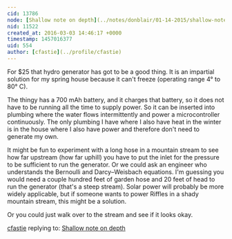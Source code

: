 ```yaml
---
cid: 13786
node: [Shallow note on depth](../notes/donblair/01-14-2015/shallow-note-on-depth)
nid: 11522
created_at: 2016-03-03 14:46:17 +0000
timestamp: 1457016377
uid: 554
author: [cfastie](../profile/cfastie)
---
```


For $25 that hydro generator has got to be a good thing. It is an impartial solution for my spring house because it can't freeze (operating range 4° to 80° C). 

The thingy has a 700 mAh battery, and it charges that battery, so it does not have to be running all the time to supply power. So it can be inserted into plumbing where the water flows intermittently and power a microcontroller continuously. The only plumbing I have where I also have heat in the winter is in the house where I also have power and therefore don't need to generate my own. 

It might be fun to experiment with a long hose in a mountain stream to see how far upstream (how far uphill) you have to put the inlet for the pressure to be sufficient to run the generator. Or we could ask an engineer who understands the Bernoulli and Darcy–Weisbach equations. I'm guessing you would need a couple hundred feet of garden hose and 20 feet of head to run the generator (that's a steep stream). Solar power will probably be more widely applicable, but if someone wants to power Riffles in a shady mountain stream, this might be a solution. 

Or you could just walk over to the stream and see if it looks okay.

[cfastie](../profile/cfastie) replying to: [Shallow note on depth](../notes/donblair/01-14-2015/shallow-note-on-depth)

